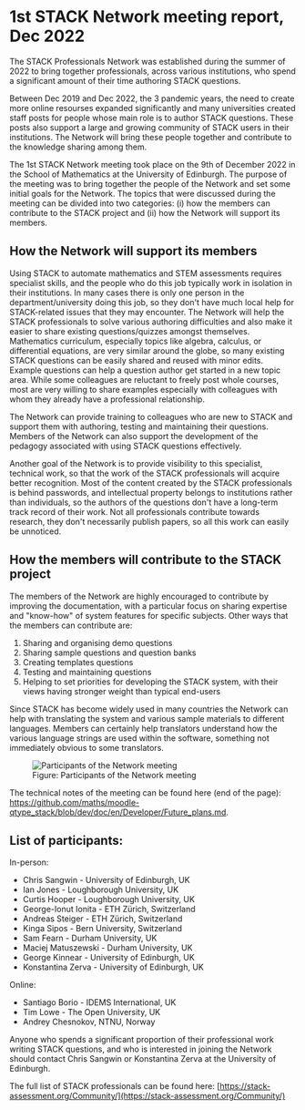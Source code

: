 # 1st STACK Network meeting report, Dec 2022

The STACK Professionals Network was established during the summer of 2022 to bring together professionals, across various institutions, who spend a significant amount of their time authoring STACK questions.

Between Dec 2019 and Dec 2022, the 3 pandemic years, the need to create more online resourses expanded significantly and many universities created staff posts for people whose main role is to author STACK questions. These posts also support a large and growing community of STACK users in their institutions. The Network will bring these people together and contribute to the knowledge sharing among them.

The 1st STACK Network meeting took place on the 9th of December 2022 in the School of Mathematics at the University of Edinburgh. The purpose of the meeting was to bring together the people of the Network and set some initial goals for the Network. The topics that were discussed during the meeting can be divided into two categories: (i) how the members can contribute to the STACK project and (ii) how the Network will support its members.

## How the Network will support its members

Using STACK to automate mathematics and STEM assessments requires specialist skills, and the people who do this job typically work in isolation in their institutions. In many cases there is only one person in the department/university doing this job, so they don't have much local help for STACK-related issues that they may encounter. The Network will help the STACK professionals to solve various authoring difficulties and also make it easier to share existing questions/quizzes amongst themselves. Mathematics curriculum, especially topics like algebra, calculus, or differential equations, are very similar around the globe, so many existing STACK questions can be easily shared and reused with minor edits.  Example questions can help a question author get started in a new topic area. While some colleagues are reluctant to freely post whole courses, most are very willing to share examples especially with colleagues with whom they already have a professional relationship.

The Network can provide training to colleagues who are new to STACK and support them with authoring, testing and maintaining their questions. Members of the Network can also support the development of the pedagogy associated with using STACK questions effectively.

Another goal of the Network is to provide visibility to this specialist, technical work, so that the work of the STACK professionals will acquire better recognition. Most of the content created by the STACK professionals is behind passwords, and intellectual property belongs to institutions rather than individuals, so the authors of the questions don't have a long-term track record of their work. Not all professionals contribute towards research, they don't necessarily publish papers, so all this work can easily be unnoticed.

## How the members will contribute to the STACK project

The members of the Network are highly encouraged to contribute by improving the documentation, with a particular focus on sharing expertise and "know-how" of system features for specific subjects.  Other ways that the members can contribute are:

1. Sharing and organising demo questions
2. Sharing sample questions and question banks
3. Creating templates questions
4. Testing and maintaining questions
5. Helping to set priorities for developing the STACK system, with their views having stronger weight than typical end-users

Since STACK has become widely used in many countries the Network can help with translating the system and various sample materials to different languages.  Members can certainly help translators understand how the various language strings are used within the software, something not immediately obvious to some translators.

<div class="float-none img-middle">
  <figure class="figure">
    <img class="figure-img img-fluid" src="../Images/2023-12-09-Network-meeting.jpg" alt="Participants of the Network meeting" />
    <figcaption class="figure-caption">Figure: Participants of the Network meeting</figcaption>
  </figure>
</div>

The technical notes of the meeting can be found here (end of the page): https://github.com/maths/moodle-qtype_stack/blob/dev/doc/en/Developer/Future_plans.md.

## List of participants:

In-person:

* Chris Sangwin - University of Edinburgh, UK
* Ian Jones - Loughborough University, UK
* Curtis Hooper - Loughborough University, UK
* George-Ionut Ionita - ETH Zürich, Switzerland
* Andreas Steiger - ETH Zürich, Switzerland
* Kinga Sipos - Bern University, Switzerland
* Sam Fearn - Durham University, UK
* Maciej Matuszewski - Durham University, UK
* George Kinnear - University of Edinburgh, UK
* Konstantina Zerva - University of Edinburgh, UK

Online:

* Santiago Borio - IDEMS International, UK
* Tim Lowe - The Open University, UK
* Andrey Chesnokov, NTNU, Norway

Anyone who spends a significant proportion of their professional work writing STACK questions, and who is interested in joining the Network should contact Chris Sangwin or Konstantina Zerva at the University of Edinburgh.

The full list of STACK professionals can be found here: [https://stack-assessment.org/Community/](https://stack-assessment.org/Community/)


